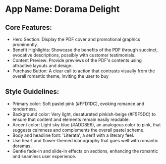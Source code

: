 # **App Name**: Dorama Delight

## Core Features:

- Hero Section: Display the PDF cover and promotional graphics prominently.
- Benefit Highlights: Showcase the benefits of the PDF through succinct, evocative descriptions, possibly with customer testimonials.
- Content Preview: Provide previews of the PDF's contents using attractive layouts and design.
- Purchase Button: A clear call to action that contrasts visually from the overall romantic theme, inviting the user to buy

## Style Guidelines:

- Primary color: Soft pastel pink (#FFD1DC), evoking romance and tenderness.
- Background color: Very light, desaturated pinkish-beige (#F5F5DC) to ensure that content and elements remain easily readable. 
- Accent color: Light sky blue (#ADD8E6), an analogous color to pink, that suggests calmness and complements the overall pastel scheme.
- Body and headline font: 'Literata', a serif with a literary feel.
- Use heart and flower-themed iconography that goes well with romantic doramas.
- Gentle fade-in and slide-in effects on sections, enhancing the romantic and seamless user experience.